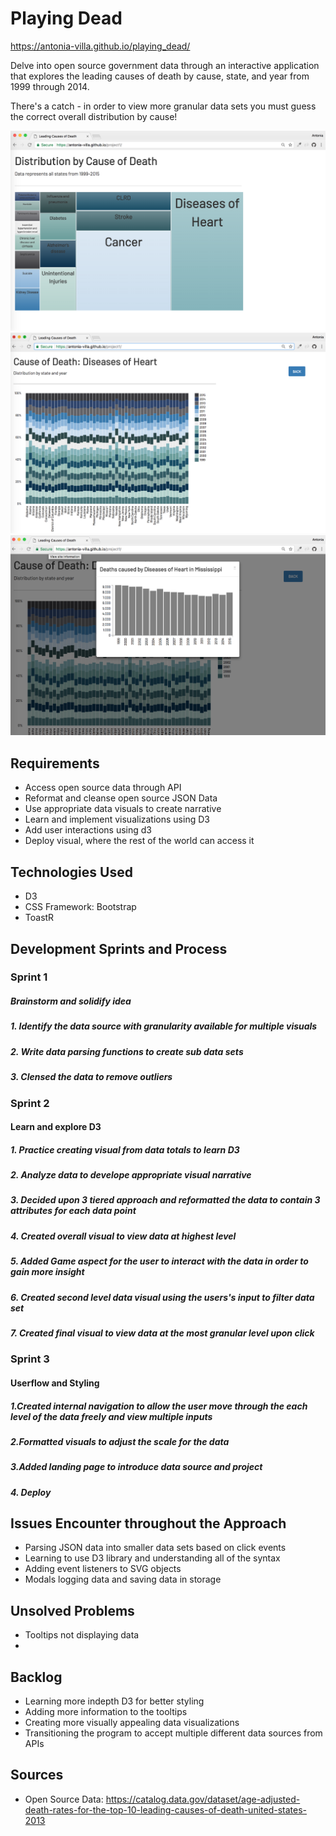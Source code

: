 # Playing Dead
https://antonia-villa.github.io/playing_dead/

Delve into open source government data through an interactive application that explores the leading causes of death by cause, state, and year from 1999 through 2014.

There's a catch - in order to view more granular data sets you must guess the correct overall distribution by cause!

![](/img/Project1_img2.png)
![](/img/Project1_img3.png)
![](/img/Project1_img4.png) 

## Requirements
* Access open source data through API
* Reformat and cleanse open source JSON Data
* Use appropriate data visuals to create narrative 
* Learn and implement visualizations using D3
* Add user interactions using d3
* Deploy visual, where the rest of the world can access it

## Technologies Used
* D3
* CSS Framework: Bootstrap
* ToastR

## Development Sprints and Process

### Sprint 1
##### Brainstorm and solidify idea
##### 1. Identify the data source with granularity available for multiple visuals 
##### 2. Write data parsing functions to create sub data sets
##### 3. Clensed the data to remove outliers

### Sprint 2
#### Learn and explore D3
##### 1. Practice creating visual from data totals to learn D3
##### 2. Analyze data to develope appropriate visual narrative
##### 3. Decided upon 3 tiered approach and reformatted the data to contain 3 attributes for each data point
##### 4. Created overall visual to view data at highest level
##### 5. Added Game aspect for the user to interact with the data in order to gain more insight
##### 6. Created second level data visual using the users's input to filter data set
##### 7. Created final visual to view data at the most granular level upon click

### Sprint 3
#### Userflow and Styling
##### 1.Created internal navigation to allow the user move through the each level of the data freely and view multiple inputs
##### 2.Formatted visuals to adjust the scale for the data
##### 3.Added landing page to introduce data source and project
##### 4. Deploy

## Issues Encounter throughout the Approach
* Parsing JSON data into smaller data sets based on click events
* Learning to use D3 library and understanding all of the syntax
* Adding event listeners to SVG objects
* Modals logging data and saving data in storage 


## Unsolved Problems
* Tooltips not displaying data 
* 

## Backlog
* Learning more indepth D3 for better styling
* Adding more information to the tooltips
* Creating more visually appealing data visualizations
* Transitioning the program to accept multiple different data sources from APIs

## Sources
* Open Source Data: https://catalog.data.gov/dataset/age-adjusted-death-rates-for-the-top-10-leading-causes-of-death-united-states-2013
